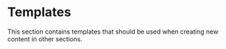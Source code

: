 # Templates

This section contains templates that should be used when creating new content in other sections.
